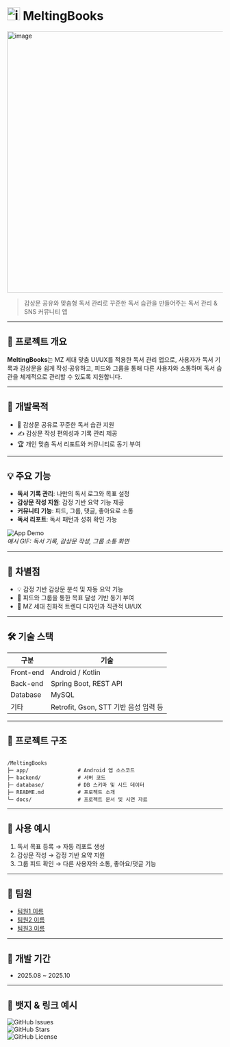 # <img width="30" height="30" alt="image" src="https://github.com/user-attachments/assets/d125d03f-7263-4364-9e71-ade492a3db39" /> MeltingBooks

<img width="610" height="610" alt="image" src="https://github.com/user-attachments/assets/18b7ef3e-00d2-4543-abf4-cf6eef9df103" />

 
> 감상문 공유와 맞춤형 독서 관리로 꾸준한 독서 습관을 만들어주는 독서 관리 & SNS 커뮤니티 앱

---

## 🚀 프로젝트 개요
**MeltingBooks**는 MZ 세대 맞춤 UI/UX를 적용한 독서 관리 앱으로, 사용자가 독서 기록과 감상문을 쉽게 작성·공유하고, 피드와 그룹을 통해 다른 사용자와 소통하며 독서 습관을 체계적으로 관리할 수 있도록 지원합니다.

---

## 🎯 개발목적
- 📖 감상문 공유로 꾸준한 독서 습관 지원  
- ✍️ 감상문 작성 편의성과 기록 관리 제공  
- 🏆 개인 맞춤 독서 리포트와 커뮤니티로 동기 부여

---

## 💡 주요 기능
- **독서 기록 관리**: 나만의 독서 로그와 목표 설정  
- **감상문 작성 지원**: 감정 기반 요약 기능 제공  
- **커뮤니티 기능**: 피드, 그룹, 댓글, 좋아요로 소통  
- **독서 리포트**: 독서 패턴과 성취 확인 가능  

![App Demo](https://via.placeholder.com/600x300)  
*예시 GIF: 독서 기록, 감상문 작성, 그룹 소통 화면*

---

## 🌟 차별점
- 💡 감정 기반 감상문 분석 및 자동 요약 기능  
- 👥 피드와 그룹을 통한 목표 달성 기반 동기 부여  
- 🎨 MZ 세대 친화적 트렌디 디자인과 직관적 UI/UX  

---

## 🛠️ 기술 스택
| 구분       | 기술                          |
|------------|-------------------------------|
| Front-end  | Android / Kotlin              |
| Back-end   | Spring Boot, REST API         |
| Database   | MySQL                         |
| 기타       | Retrofit, Gson, STT 기반 음성 입력 등 |

---

## 📂 프로젝트 구조
```

/MeltingBooks
├─ app/                # Android 앱 소스코드
├─ backend/            # 서버 코드
├─ database/           # DB 스키마 및 시드 데이터
├─ README.md           # 프로젝트 소개
└─ docs/               # 프로젝트 문서 및 시연 자료

```

---

## 📌 사용 예시
1. 독서 목표 등록 → 자동 리포트 생성  
2. 감상문 작성 → 감정 기반 요약 지원  
3. 그룹 피드 확인 → 다른 사용자와 소통, 좋아요/댓글 기능  

---

## 🤝 팀원
- [팀원1 이름](링크)  
- [팀원2 이름](링크)  
- [팀원3 이름](링크)  

---

## 📅 개발 기간
- 2025.08 ~ 2025.10  

---

## 🏅 뱃지 & 링크 예시
![GitHub Issues](https://img.shields.io/github/issues/username/MeltingBooks)  
![GitHub Stars](https://img.shields.io/github/stars/username/MeltingBooks)  
![GitHub License](https://img.shields.io/github/license/username/MeltingBooks)  
```
